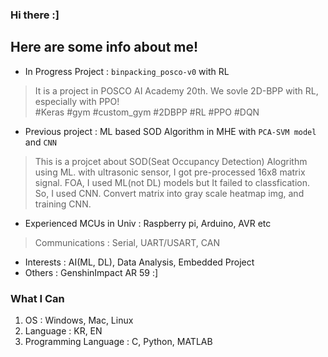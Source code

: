 ### Hi there :]

Here are some info about me!
---

- In Progress Project : `binpacking_posco-v0` with RL
> It is a project in POSCO AI Academy 20th.
> We sovle 2D-BPP with RL, especially with PPO! <br>
> #Keras #gym #custom_gym #2DBPP #RL #PPO #DQN

- Previous project : ML based SOD Algorithm in MHE with `PCA-SVM model` and `CNN`
 > This is a projcet about SOD(Seat Occupancy Detection) Alogrithm using ML.
 > with ultrasonic sensor, I got pre-processed 16x8 matrix signal.
 > FOA, I used ML(not DL) models but It failed to classfication.
 > So, I used CNN. Convert matrix into gray scale heatmap img, and training CNN.
 
- Experienced MCUs in Univ : Raspberry pi, Arduino, AVR etc
> Communications : Serial, UART/USART, CAN

- Interests : AI(ML, DL), Data Analysis, Embedded Project
- Others : GenshinImpact AR 59 :]

### What I Can
1. OS : Windows, Mac, Linux
2. Language : KR, EN
3. Programming Language : C, Python, MATLAB
